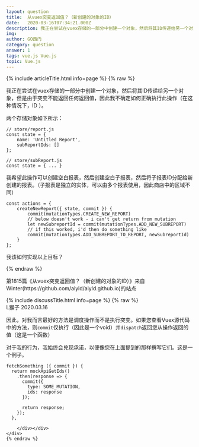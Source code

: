 ```yaml
---
layout: question
title:  从vuex突变返回值？（新创建的对象的ID）
date:   2020-03-16T07:34:21.000Z
description: 我正在尝试在vuex存储的一部分中创建一个对象，然后将其ID传递给另一个对象，但是由于突变不能返回任何返回值，因此我不确定如何正确执行此操作（在这种情况下...
img: 
author: GO西门
category: question
answer: 1
tags: vue.js Vue.js
topic: Vue.js
---
```

<div class="article-root">
  <div class="article">
    {% include articleTitle.html info=page %}
    {% raw %}
    <div class="article-content"><p><font style="vertical-align: inherit;"><font style="vertical-align: inherit;">我正在尝试在vuex存储的一部分中创建一个对象，然后将其ID传递给另一个对象，但是由于突变不能返回任何返回值，因此我不确定如何正确执行此操作（在这种情况下，ID ）。</font></font></p>

<p><font style="vertical-align: inherit;"><font style="vertical-align: inherit;">两个存储对象如下所示：</font></font></p>

<pre><code>// store/report.js<font></font>
const state = {<font></font>
    name: 'Untitled Report',<font></font>
    subReportIds: []<font></font>
};<font></font>
<font></font>
// store/subReport.js<font></font>
const state = { ... }<font></font>
</code></pre>

<p><font style="vertical-align: inherit;"><font style="vertical-align: inherit;">我希望此操作可以创建空白报表，然后创建空白子报表，然后将子报表ID分配给新创建的报表。</font><font style="vertical-align: inherit;">（子报表是独立的实体，可以由多个报表使用，因此商店中的区域不同）</font></font></p>

<pre><code>const actions = {<font></font>
    createNewReport({ state, commit }) {<font></font>
        commit(mutationTypes.CREATE_NEW_REPORT)<font></font>
        // below doesn't work - i can't get return from mutation<font></font>
        let newSubreportId = commit(mutationTypes.ADD_NEW_SUBREPORT)<font></font>
        // if this worked, i'd then do something like<font></font>
        commit(mutationTypes.ADD_SUBREPORT_TO_REPORT, newSubreportId)<font></font>
    }<font></font>
};<font></font>
</code></pre>

<p><font style="vertical-align: inherit;"><font style="vertical-align: inherit;">我该如何实现以上目标？</font></font></p></div>
    {% endraw %}
  </div>
  <p class="winter_mark">第1815篇《从vuex突变返回值？（新创建的对象的ID）》来自Winter(https://github.com/aiyld/aiyld.github.io)的站点</p>
  <div class="discuss-wrapper">
    {% include discussTitle.html info=page %}
    {% raw %}
    <div class="discuss-list">
    <div class="discuss-item">
        <div class="discuss-parent">
          <div class="discuss-meta">
            <span class="discuss-user">L猴子</span>
            <span class="discuss-time">2020.03.16</span>
          </div>
          <div class="discuss-comment"><p><font style="vertical-align: inherit;"><font style="vertical-align: inherit;">因此，对我而言最好的方法是调度操作而不是执行突变。</font><font style="vertical-align: inherit;">如果您查看Vuex源代码中的方法，则</font></font><code>commit</code><font style="vertical-align: inherit;"><font style="vertical-align: inherit;">仅执行（因此是一个void）并</font></font><code>dispatch</code><font style="vertical-align: inherit;"><font style="vertical-align: inherit;">返回您从操作返回的值（这是一个函数）</font></font></p>

<p><font style="vertical-align: inherit;"><font style="vertical-align: inherit;">对于我的行为，我始终会兑现承诺，以便像您在上面提到的那样撰写它们。</font><font style="vertical-align: inherit;">这是一个例子。  </font></font></p>

<pre><code>fetchSomething ({ commit }) {<font></font>
  return mockApiGetIds()<font></font>
    .then(response =&gt; {<font></font>
      commit({<font></font>
        type: SOME_MUTATION,<font></font>
        ids: response<font></font>
      });<font></font>
<font></font>
      return response;<font></font>
    });<font></font>
  },<font></font>
</code></pre></div>
        </div></div>
    </div>
    {% endraw %}
  </div>
<div>
